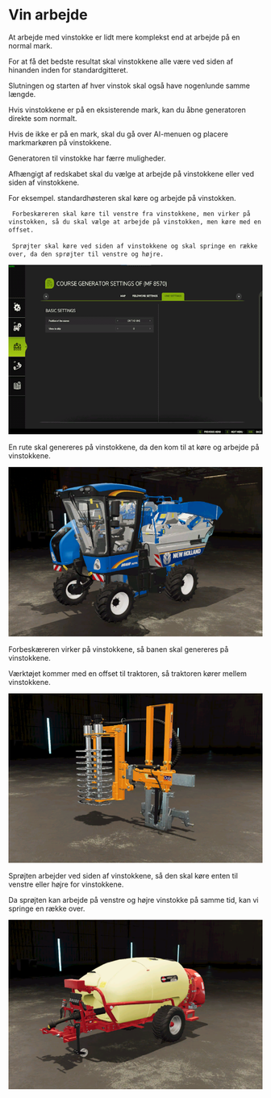 # Vin arbejde

  
  
At arbejde med vinstokke er lidt mere komplekst end at arbejde på en normal mark.  
  
For at få det bedste resultat skal vinstokkene alle være ved siden af hinanden inden for standardgitteret.  
  
Slutningen og starten af hver vinstok skal også have nogenlunde samme længde.  
  
Hvis vinstokkene er på en eksisterende mark, kan du åbne generatoren direkte som normalt.  
  
Hvis de ikke er på en mark, skal du gå over AI-menuen og placere markmarkøren på vinstokkene.  
  


  
  
Generatoren til vinstokke har færre muligheder.  
  
Afhængigt af redskabet skal du vælge at arbejde på vinstokkene eller ved siden af vinstokkene.  
  
For eksempel. standardhøsteren skal køre og arbejde på vinstokken.  
  
     Forbeskæreren skal køre til venstre fra vinstokkene, men virker på vinstokken, så du skal vælge at arbejde på vinstokken, men køre med en offset.  
  
     Sprøjter skal køre ved siden af vinstokkene og skal springe en række over, da den sprøjter til venstre og højre.  
  


![Image](../assets/images/vineworkgen_0_0_765_510.png)

  
  
En rute skal genereres på vinstokkene, da den kom til at køre og arbejde på vinstokkene.  
  


![Image](../assets/images/vineworkharvest_0_0_765_510.png)

  
  
Forbeskæreren virker på vinstokkene, så banen skal genereres på vinstokkene.  
  
Værktøjet kommer med en offset til traktoren, så traktoren kører mellem vinstokkene.  
  


![Image](../assets/images/vineworkpruner_0_0_765_510.png)

  
  
Sprøjten arbejder ved siden af vinstokkene, så den skal køre enten til venstre eller højre for vinstokkene.  
  
Da sprøjten kan arbejde på venstre og højre vinstokke på samme tid, kan vi springe en række over.  
  


![Image](../assets/images/vineworkspray_0_0_765_510.png)

